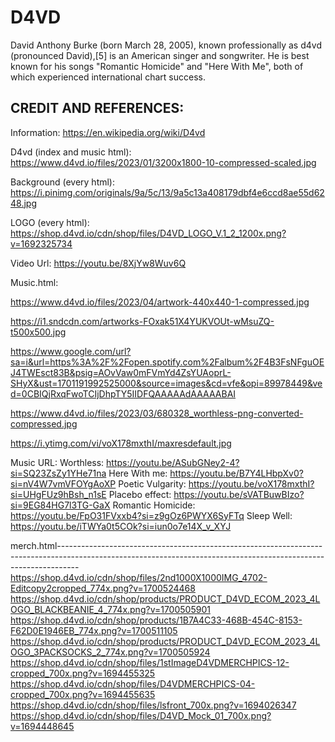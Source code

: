 # D4VD
David Anthony Burke (born March 28, 2005), known professionally as d4vd (pronounced David),[5] is an American singer and songwriter. He is best known for his songs "Romantic Homicide" and "Here With Me", both of which experienced international chart success.

## CREDIT AND REFERENCES:
Information: https://en.wikipedia.org/wiki/D4vd

D4vd (index and music html):
https://www.d4vd.io/files/2023/01/3200x1800-10-compressed-scaled.jpg

Background (every html):
https://i.pinimg.com/originals/9a/5c/13/9a5c13a408179dbf4e6ccd8ae55d6248.jpg

LOGO (every html):
https://shop.d4vd.io/cdn/shop/files/D4VD_LOGO_V.1_2_1200x.png?v=1692325734

Video Url:
https://youtu.be/8XjYw8Wuv6Q

Music.html:

https://www.d4vd.io/files/2023/04/artwork-440x440-1-compressed.jpg

https://i1.sndcdn.com/artworks-FOxak51X4YUKVOUt-wMsuZQ-t500x500.jpg

https://www.google.com/url?sa=i&url=https%3A%2F%2Fopen.spotify.com%2Falbum%2F4B3FsNFguOEJ4TWEsct83B&psig=AOvVaw0mFVmYd4ZsYUAoprL-SHyX&ust=1701191992525000&source=images&cd=vfe&opi=89978449&ved=0CBIQjRxqFwoTCIjDhpTY5IIDFQAAAAAdAAAAABAI

https://www.d4vd.io/files/2023/03/680328_worthless-png-converted-compressed.jpg

https://i.ytimg.com/vi/voX178mxthI/maxresdefault.jpg

Music URL:
Worthless: https://youtu.be/ASubGNey2-4?si=SQ23ZsZy1YHe71na
Here With me: https://youtu.be/B7Y4LHbpXv0?si=nV4W7vmVFOYgAoXP
Poetic Vulgarity: https://youtu.be/voX178mxthI?si=UHgFUz9hBsh_n1sE
Placebo effect: https://youtu.be/sVATBuwBIzo?si=9EG84HG7l3TG-GaX
Romantic Homicide: https://youtu.be/FpO31FVxxb4?si=z9gOz6PWYX6SyFTq
Sleep Well: https://youtu.be/iTWYa0t5COk?si=iun0o7e14X_v_XYJ

merch.html-----------------------------------------------------------------------------------------------------------------------------------------------------------------
https://shop.d4vd.io/cdn/shop/files/2nd1000X1000IMG_4702-Editcopy2cropped_774x.png?v=1700524468
https://shop.d4vd.io/cdn/shop/products/PRODUCT_D4VD_ECOM_2023_4LOGO_BLACKBEANIE_4_774x.png?v=1700505901
https://shop.d4vd.io/cdn/shop/products/1B7A4C33-468B-454C-8153-F62D0E1946EB_774x.png?v=1700511105
https://shop.d4vd.io/cdn/shop/products/PRODUCT_D4VD_ECOM_2023_4LOGO_3PACKSOCKS_2_774x.png?v=1700505924
https://shop.d4vd.io/cdn/shop/files/1stImageD4VDMERCHPICS-12-cropped_700x.png?v=1694455325
https://shop.d4vd.io/cdn/shop/files/D4VDMERCHPICS-04-cropped_700x.png?v=1694455635
https://shop.d4vd.io/cdn/shop/files/lsfront_700x.png?v=1694026347
https://shop.d4vd.io/cdn/shop/files/D4VD_Mock_01_700x.png?v=1694448645
